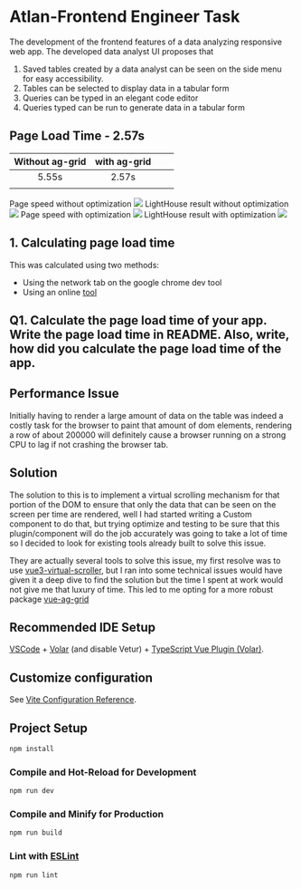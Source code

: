 # Atlan-Frontend Engineer Task
The development of the frontend features of a data analyzing responsive web app.
The developed data analyst  UI proposes that 
1. Saved tables created by a data analyst can be seen on the side menu for easy accessibility.
2. Tables can be selected to display data in a tabular form
3. Queries can be typed in an elegant code editor
4. Queries typed can be run to generate data in a tabular form


## Page Load Time  - 2.57s
|  Without ag-grid 	|with ag-grid   	|   	|   	|
|:-:	|:-:	|:-:	|:-:	|
|   5.55s  	|  2.57s 	|   	|
|   	|   	|   	|   	|
Page speed without optimization
<image src="~/assets/imgs/perfomance/slowload.PNG"> </image>
LightHouse result without optimization
<image src="~/assets/imgs/perfomance/slow-state-2.PNG"> </image>
Page speed with optimization
<image src="~/assets/imgs/perfomance/test-grid-approach.PNG"> </image>
LightHouse result with optimization
<image src="~/assets/imgs/perfomance/test-grid-approach2"> </image>


## 1. Calculating page load time
This was calculated using two methods:
-  Using the network tab on the google chrome dev tool
-  Using an online [tool ](https://pagespeed.web.dev/report?url=https%3A%2F%2Ffrosty-jang-2c102f.netlify.app%2F)

## Q1. Calculate the page load time of your app. Write the page load time in README. Also, write, how did you calculate the page load time of the app.


## Performance Issue 
Initially having to render a large amount of data on the table was indeed a costly task for the browser to paint that amount of dom elements, rendering a row of about 200000 will definitely cause a browser running on a strong CPU to lag if not crashing the browser tab.

## Solution
The solution to this is to implement a virtual scrolling mechanism for that portion of the DOM to ensure that only the data that can be seen on the screen per time are rendered, well I had started writing a Custom component to do that, but trying optimize and testing to be sure that this plugin/component will do the job accurately was going to take a lot of time so I decided to look for existing tools already built to solve this issue.

They are actually several tools to solve this issue, my first resolve was to use [vue3-virtual-scroller](https://www.npmjs.com/package/vue3-virtual-scroller), but I ran into some technical issues would have given it a deep dive to find the solution but the time I spent at work would not give me that luxury of time.
This led to me opting for a more robust package [vue-ag-grid](https://www.ag-grid.com/vue-data-grid/getting-started/)



## Recommended IDE Setup

[VSCode](https://code.visualstudio.com/) + [Volar](https://marketplace.visualstudio.com/items?itemName=johnsoncodehk.volar) (and disable Vetur) + [TypeScript Vue Plugin (Volar)](https://marketplace.visualstudio.com/items?itemName=johnsoncodehk.vscode-typescript-vue-plugin).

## Customize configuration

See [Vite Configuration Reference](https://vitejs.dev/config/).

## Project Setup

```sh
npm install
```

### Compile and Hot-Reload for Development

```sh
npm run dev
```

### Compile and Minify for Production

```sh
npm run build
```

### Lint with [ESLint](https://eslint.org/)

```sh
npm run lint
```
